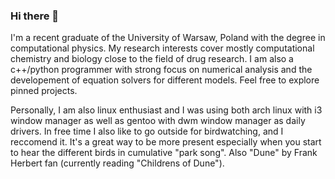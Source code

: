 ### Hi there 👋

<!--
**dsuwala/dsuwala** is a ✨ _special_ ✨ repository because its `README.md` (this file) appears on your GitHub profile.

Here are some ideas to get you started:

- 🔭 I’m currently working on ...
- 🌱 I’m currently learning ...
- 👯 I’m looking to collaborate on ...
- 🤔 I’m looking for help with ...
- 💬 Ask me about ...
- 📫 How to reach me: ...
- 😄 Pronouns: ...
- ⚡ Fun fact: ...
-->
                                                                       
I'm a recent graduate of the University of Warsaw, Poland with the degree in computational physics. My research interests cover mostly computational chemistry and biology close to the field of drug research.
I am also a c++/python programmer with strong focus on numerical analysis and the developement of equation solvers for different models. Feel free to explore pinned projects.

Personally, I am also linux enthusiast and I was using both arch linux with i3 window manager as well as gentoo with dwm window manager as daily drivers. In free time I also like to go outside for birdwatching, and I reccomend it. It's a great way to be more present especially when you start to hear the different birds in cumulative "park song". Also "Dune" by Frank Herbert fan (currently reading "Childrens of Dune").
